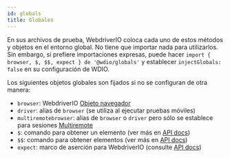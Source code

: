 ```yaml
---
id: globals
title: Globales
---
```


En sus archivos de prueba, WebdriverIO coloca cada uno de estos métodos y objetos en el entorno global. No tiene que importar nada para utilizarlos. Sin embargo, si prefiere importaciones expresas, puede hacer `import { browser, $, $$, expect } de '@wdio/globals'` y establecer `injectGlobals: false` en su configuración de WDIO.

Los siguientes objetos globales son fijados si no se configuran de otra manera:

- `browser`: WebdriverIO [Objeto navegador](https://webdriver.io/docs/api/browser)
- `driver`: alias de `browser` (se utiliza al ejecutar pruebas móviles)
- `multiremotebrowser`: alias de `browser` o `driver` pero sólo se establece para sesiones [Multiremote](/docs/multiremote)
- `$`: comando para obtener un elemento (ver más en [API docs](/docs/api/browser/$))
- `$$`: comando para obtener elementos (ver más en [API docs](/docs/api/browser/$$))
- `expect`: marco de aserción para WebdriverIO (consulte [API docs](/docs/api/expect-webdriverio))
